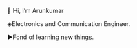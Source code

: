  👋 Hi, I’m Arunkumar
 
 ◈Electronics and Communication Engineer.
 
►Fond of learning new things.
 
 
 
 
 
 

 
 
